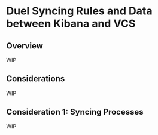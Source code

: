 # Duel Syncing Rules and Data between Kibana and VCS
## Overview
WIP

## Considerations
WIP

## Consideration 1: Syncing Processes
WIP

